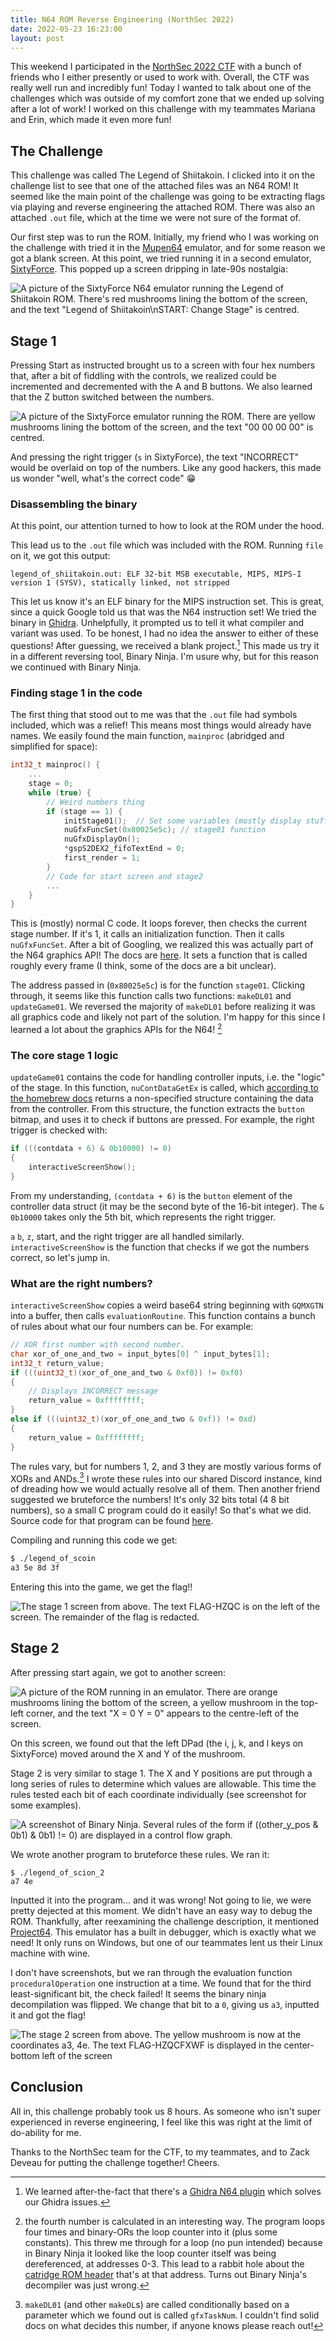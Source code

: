 ```yaml
---
title: N64 ROM Reverse Engineering (NorthSec 2022)
date: 2022-05-23 16:23:00
layout: post
---
```


This weekend I participated in the [NorthSec 2022 CTF](https://nsec.io/competition/)
with a bunch of friends who I either presently or used to work with.
Overall, the CTF was really well run and incredibly fun! Today I wanted
to talk about one of the challenges which was outside of my comfort zone
that we ended up solving after a lot of work! 
I worked on this challenge with my teammates 
Mariana and Erin, which made it even more fun! 

## The Challenge

This challenge was called The Legend of Shiitakoin. I clicked into it on the
challenge list to see that one of the attached files was an N64 ROM! It seemed
like the main point of the challenge was going to be extracting flags via playing
and reverse engineering the attached ROM. There was also an attached `.out` file,
which at the time we were not sure of the format of. 

Our first step was to run the ROM. Initially, my friend who I was working on the
challenge with tried it in the [Mupen64](https://mupen64plus.org/) emulator, and
for some reason we got a blank screen. At this point, we tried running it in a second
emulator, [SixtyForce](https://sixtyforce.com/). This popped up a screen dripping in
late-90s nostalgia:

![A picture of the SixtyForce N64 emulator running the Legend of Shiitakoin ROM. There's red mushrooms lining the bottom of the screen, and the text "Legend of Shiitakoin\nSTART: Change Stage" is centred.](/images/sixtyforce_n64.png)

## Stage 1

Pressing Start as instructed brought us to a screen with four hex numbers that, after a 
bit of fiddling with the controls, we realized could be incremented and decremented with
the A and B buttons. We also learned that the Z button switched
between the numbers.

![A picture of the SixtyForce emulator running the ROM. There are yellow mushrooms lining the bottom of the screen, and the text "00 00 00 00" is centred.](/images/sixtyforce_n64_stage1.png)

And pressing the right trigger (`s` in SixtyForce), the text "INCORRECT" would be overlaid on top of 
the numbers. Like any good hackers, this made us wonder "well, what's the correct code" 😁

### Disassembling the binary

At this point, our attention turned to how to look at the ROM under the hood. 

This lead us to the `.out` file which was included with the ROM. Running `file` on it, we got this 
output:

```
legend_of_shiitakoin.out: ELF 32-bit MSB executable, MIPS, MIPS-I version 1 (SYSV), statically linked, not stripped
```

This let us know it's an ELF binary for the MIPS instruction set. This is great, since a quick Google
told us that was the N64 instruction set! We tried the binary in [Ghidra](https://ghidra-sre.org/).
Unhelpfully, it prompted us to tell it what compiler and variant was used. To be honest, I had no idea
the answer to either of these questions! After guessing, we received a blank project.[^1] This made us try
it in a different reversing tool, Binary Ninja. I'm usure why, but for this reason we continued with
Binary Ninja.

### Finding stage 1 in the code

The first thing that stood out to me was that the `.out` file had symbols included, which was a relief!
This means most things would already have names. We easily found the main function, `mainproc` (abridged and simplified for space):

```c
int32_t mainproc() {
    ...
    stage = 0;
    while (true) {
        // Weird numbers thing
        if (stage == 1) {
            initStage01();  // Set some variables (mostly display stuff)
            nuGfxFuncSet(0x80025e5c); // stage01 function
            nuGfxDisplayOn();
            *gspS2DEX2_fifoTextEnd = 0;
            first_render = 1;
        }
        // Code for start screen and stage2
        ...
    }
}
```

This is (mostly) normal C code. It loops forever,
then checks the current stage number. If it's 
1, it calls an initialization function. Then
it calls `nuGfxFuncSet`. After a bit of Googling,
we realized this was actually part of the N64 
graphics API! The docs are [here](http://n64devkit.square7.ch/nusystem/nu_f/graphics/nuGfxFuncSet.htm). It sets a
function that is called roughly every frame 
(I think, some of the docs are a bit unclear).

The address passed in (`0x80025e5c`) is for the
function `stage01`. Clicking through, it seems 
like this function calls two functions: `makeDL01` 
and `updateGame01`. We reversed the majority of 
`makeDL01` before realizing it was all graphics
code and likely not part of the solution. I'm 
happy for this since I learned a lot about the
graphics APIs for the N64! [^3]

### The core stage 1 logic

`updateGame01` contains the code for handling
controller inputs, i.e. the "logic" of the stage. 
In this function, `nuContDataGetEx` is called, which
[according to the homebrew docs](https://n64squid.com/homebrew/n64-sdk/type-definitions/#NUContData)
returns a non-specified structure containing
the data from the controller. From this structure,
the function extracts the `button` bitmap, and
uses it to check if buttons are pressed. For example, the right trigger is checked with:

```c
if (((contdata + 6) & 0b10000) != 0)
{
    interactiveScreenShow();
}
```

From my understanding, `(contdata + 6)` is the
`button` element of the controller data struct
(it may be the second byte of the 16-bit integer).
The `& 0b10000` takes only the 5th bit, which 
represents the right trigger. 

`a` `b`, `z`, start, and the right trigger are all handled similarly.
`interactiveScreenShow` is the function that 
checks if we got the numbers correct, so let's 
jump in. 

### What are the right numbers?

`interactiveScreenShow` copies a weird base64 
string beginning with `GQMXGTN` into a buffer,
then calls `evaluationRoutine`. This function
contains a bunch of rules about what our four
numbers can be. For example:

```c
// XOR first number with second number.
char xor_of_one_and_two = input_bytes[0] ^ input_bytes[1];
int32_t return_value;
if (((uint32_t)(xor_of_one_and_two & 0xf0)) != 0xf0)
{
    // Displays INCORRECT message
    return_value = 0xffffffff;
}
else if (((uint32_t)(xor_of_one_and_two & 0xf)) != 0xd)
{
    return_value = 0xffffffff;
}
```

The rules vary, but for numbers 1, 2, and 3 they
are mostly various forms of XORs and ANDs.[^2] I 
wrote these rules into our shared Discord instance,
kind of dreading how we would actually resolve 
all of them. Then another friend suggested we 
bruteforce the numbers! It's only 32 bits total
(4 8 bit numbers), so a small C program could do 
it easily! So that's what we did. Source code for
that program can be found [here](https://gist.github.com/JackMc/a8b96a176c17412e0f763f7aae7a5979).

Compiling and running this code we get:

```bash
$ ./legend_of_scoin
a3 5e 8d 3f
```

Entering this into the game, we get the flag!!

![The stage 1 screen from above. The text FLAG-HZQC is on the left of the screen. The remainder of the flag is redacted.](/images/sixtyforce_n64_stage1flag.png)

## Stage 2

After pressing start again, we got to another screen:

![A picture of the ROM running in an emulator. There are orange mushrooms lining the bottom of the screen, a yellow mushroom in the top-left corner, and the text "X = 0 Y = 0" appears to the centre-left of the screen.](/images/sixtyforce_n64_stage2.png)

On this screen, we found out that the left DPad 
(the i, j, k, and l keys on SixtyForce) moved around the X and Y of the mushroom. 

Stage 2 is very similar to stage 1. The X and Y 
positions are put through a long series of rules
to determine which values are allowable. This 
time the rules tested each bit of each coordinate
individually (see screenshot for some examples).

![A screenshot of Binary Ninja. Several rules of the form `if ((other_y_pos & 0b1) & 0b1) != 0)` are displayed in a control flow graph.](/images/binaryninja_stage02_rules.png)

We wrote another program to bruteforce these
rules. We ran it:

```
$ ./legend_of_scion_2
a7 4e
```

Inputted it into the program... and it was wrong!
Not going to lie, we were pretty dejected at this
moment. We didn't have an easy way to debug the 
ROM. Thankfully, after reexamining the challenge
description, it mentioned [Project64](https://www.pj64-emu.com/).
This emulator has a built in debugger, which is
exactly what we need! It only runs on Windows, 
but one of our teammates lent us their Linux 
machine with wine. 

I don't have screenshots, but we ran through the 
evaluation function `proceduralOperation` one
instruction at a time. We found that for the 
third least-significant bit, the check failed!
It seems the binary ninja decompilation was 
flipped. We change that bit to a `0`, giving us
`a3`, inputted it and got the flag!

![The stage 2 screen from above. The yellow mushroom is now at the coordinates a3, 4e. The text FLAG-HZQCFXWF is displayed in the center-bottom left of the screen](/images/skyforce_n64_stage2flag.png)

## Conclusion

All in, this challenge probably took us 8 hours.
As someone who isn't super experienced
in reverse engineering, I feel like this was 
right at the limit of do-ability for me. 

Thanks to the NorthSec team for the CTF, to my
teammates, and to Zack Deveau for putting the
challenge together! Cheers.

[^1]: We learned after-the-fact that there's a [Ghidra N64 plugin](https://www.retroreversing.com/n64-decompiling) which solves our Ghidra issues.
[^2]: `makeDL01` (and other `makeDL`s) are called conditionally based on a parameter which we found out is called `gfxTaskNum`. I couldn't find solid docs on what decides this number, if anyone knows please reach out!
[^3]: the fourth number is calculated in an interesting way. The program loops four times and binary-ORs the loop counter into it (plus some constants). This threw me through for a loop (no pun intended) because in Binary Ninja it looked like the loop counter itself was being dereferenced, at addresses 0-3. This lead to a rabbit hole about the [catridge ROM header](http://en64.shoutwiki.com/wiki/ROM#Cartridge_ROM_Header) that's at that address. Turns out Binary Ninja's decompiler was just wrong.

